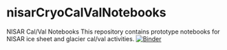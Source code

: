 # nisarCryoCalValNotebooks
NISAR Cal/Val Notebooks
This repository contains prototype notebooks for NISAR ice sheet and glacier cal/val activities.
[![Binder](https://mybinder.org/badge_logo.svg)](https://mybinder.org/v2/gh/git@github.com:fastice/nisarCryoCalValNotebooks.git/HEAD)

